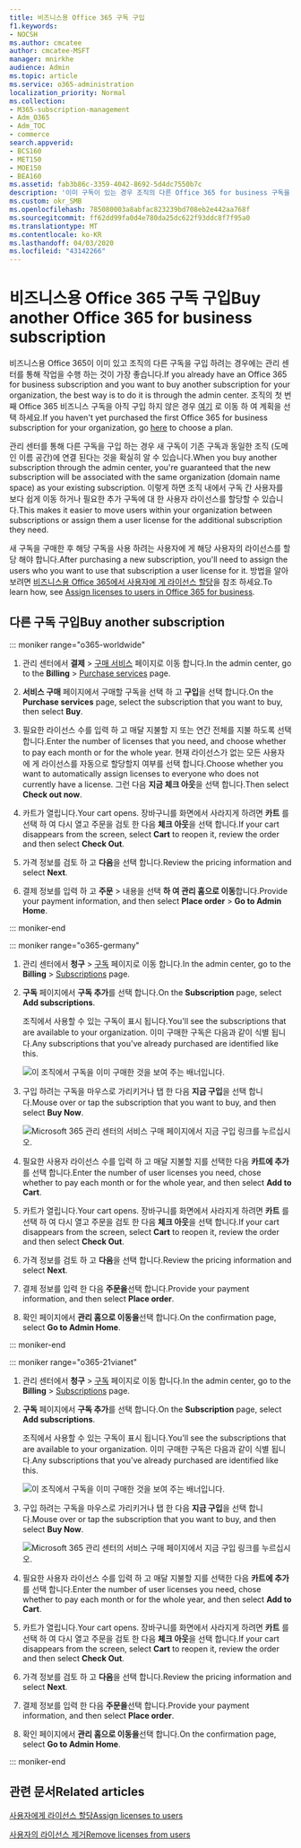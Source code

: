```yaml
---
title: 비즈니스용 Office 365 구독 구입
f1.keywords:
- NOCSH
ms.author: cmcatee
author: cmcatee-MSFT
manager: mnirkhe
audience: Admin
ms.topic: article
ms.service: o365-administration
localization_priority: Normal
ms.collection:
- M365-subscription-management
- Adm_O365
- Adm_TOC
- commerce
search.appverid:
- BCS160
- MET150
- MOE150
- BEA160
ms.assetid: fab3b86c-3359-4042-8692-5d4dc7550b7c
description: '이미 구독이 있는 경우 조직의 다른 Office 365 for business 구독을 구입 하는 방법을 알아봅니다. '
ms.custom: okr_SMB
ms.openlocfilehash: 785080003a8abfac823239bd708eb2e442aa768f
ms.sourcegitcommit: ff62dd99fa0d4e780da25dc622f93ddc8f7f95a0
ms.translationtype: MT
ms.contentlocale: ko-KR
ms.lasthandoff: 04/03/2020
ms.locfileid: "43142266"
---
```

# <a name="buy-another-office-365-for-business-subscription"></a><span data-ttu-id="fbe47-103">비즈니스용 Office 365 구독 구입</span><span class="sxs-lookup"><span data-stu-id="fbe47-103">Buy another Office 365 for business subscription</span></span>

<span data-ttu-id="fbe47-104">비즈니스용 Office 365이 이미 있고 조직의 다른 구독을 구입 하려는 경우에는 관리 센터를 통해 작업을 수행 하는 것이 가장 좋습니다.</span><span class="sxs-lookup"><span data-stu-id="fbe47-104">If you already have an Office 365 for business subscription and you want to buy another subscription for your organization, the best way is to do it is through the admin center.</span></span> <span data-ttu-id="fbe47-105">조직의 첫 번째 Office 365 비즈니스 구독을 아직 구입 하지 않은 경우 [여기](https://products.office.com/business/compare-office-365-for-business-plans) 로 이동 하 여 계획을 선택 하세요.</span><span class="sxs-lookup"><span data-stu-id="fbe47-105">If you haven't yet purchased the first Office 365 for business subscription for your organization, go [here](https://products.office.com/business/compare-office-365-for-business-plans) to choose a plan.</span></span>
  
<span data-ttu-id="fbe47-106">관리 센터를 통해 다른 구독을 구입 하는 경우 새 구독이 기존 구독과 동일한 조직 (도메인 이름 공간)에 연결 된다는 것을 확실히 알 수 있습니다.</span><span class="sxs-lookup"><span data-stu-id="fbe47-106">When you buy another subscription through the admin center, you're guaranteed that the new subscription will be associated with the same organization (domain name space) as your existing subscription.</span></span> <span data-ttu-id="fbe47-107">이렇게 하면 조직 내에서 구독 간 사용자를 보다 쉽게 이동 하거나 필요한 추가 구독에 대 한 사용자 라이선스를 할당할 수 있습니다.</span><span class="sxs-lookup"><span data-stu-id="fbe47-107">This makes it easier to move users within your organization between subscriptions or assign them a user license for the additional subscription they need.</span></span>
  
<span data-ttu-id="fbe47-108">새 구독을 구매한 후 해당 구독을 사용 하려는 사용자에 게 해당 사용자의 라이선스를 할당 해야 합니다.</span><span class="sxs-lookup"><span data-stu-id="fbe47-108">After purchasing a new subscription, you'll need to assign the users who you want to use that subscription a user license for it.</span></span> <span data-ttu-id="fbe47-109">방법을 알아보려면 [비즈니스용 Office 365에서 사용자에 게 라이선스 할당](../admin/manage/assign-licenses-to-users.md)을 참조 하세요.</span><span class="sxs-lookup"><span data-stu-id="fbe47-109">To learn how, see [Assign licenses to users in Office 365 for business](../admin/manage/assign-licenses-to-users.md).</span></span>
  
## <a name="buy-another-subscription"></a><span data-ttu-id="fbe47-110">다른 구독 구입</span><span class="sxs-lookup"><span data-stu-id="fbe47-110">Buy another subscription</span></span>

::: moniker range="o365-worldwide"

1. <span data-ttu-id="fbe47-111">관리 센터에서 **결제** \> <a href="https://go.microsoft.com/fwlink/p/?linkid=868433" target="_blank">구매 서비스</a> 페이지로 이동 합니다.</span><span class="sxs-lookup"><span data-stu-id="fbe47-111">In the admin center, go to the **Billing** \> <a href="https://go.microsoft.com/fwlink/p/?linkid=868433" target="_blank">Purchase services</a> page.</span></span>

2. <span data-ttu-id="fbe47-112">**서비스 구매** 페이지에서 구매할 구독을 선택 하 고 **구입**을 선택 합니다.</span><span class="sxs-lookup"><span data-stu-id="fbe47-112">On the **Purchase services** page, select the subscription that you want to buy, then select **Buy**.</span></span>

3. <span data-ttu-id="fbe47-113">필요한 라이선스 수를 입력 하 고 매달 지불할 지 또는 연간 전체를 지불 하도록 선택 합니다.</span><span class="sxs-lookup"><span data-stu-id="fbe47-113">Enter the number of licenses that you need, and choose whether to pay each month or for the whole year.</span></span> <span data-ttu-id="fbe47-114">현재 라이선스가 없는 모든 사용자에 게 라이선스를 자동으로 할당할지 여부를 선택 합니다.</span><span class="sxs-lookup"><span data-stu-id="fbe47-114">Choose whether you want to automatically assign licenses to everyone who does not currently have a license.</span></span> <span data-ttu-id="fbe47-115">그런 다음 **지금 체크 아웃**을 선택 합니다.</span><span class="sxs-lookup"><span data-stu-id="fbe47-115">Then select **Check out now**.</span></span>

4. <span data-ttu-id="fbe47-116">카트가 열립니다.</span><span class="sxs-lookup"><span data-stu-id="fbe47-116">Your cart opens.</span></span> <span data-ttu-id="fbe47-117">장바구니를 화면에서 사라지게 하려면 **카트** 를 선택 하 여 다시 열고 주문을 검토 한 다음 **체크 아웃**을 선택 합니다.</span><span class="sxs-lookup"><span data-stu-id="fbe47-117">If your cart disappears from the screen, select **Cart** to reopen it, review the order and then select **Check Out**.</span></span>

5. <span data-ttu-id="fbe47-118">가격 정보를 검토 하 고 **다음**을 선택 합니다.</span><span class="sxs-lookup"><span data-stu-id="fbe47-118">Review the pricing information and select **Next**.</span></span>

6. <span data-ttu-id="fbe47-119">결제 정보를 입력 하 고 **주문** \> 내용을 선택 **하 여 관리 홈으로 이동**합니다.</span><span class="sxs-lookup"><span data-stu-id="fbe47-119">Provide your payment information, and then select **Place order** \> **Go to Admin Home**.</span></span>

::: moniker-end

::: moniker range="o365-germany"

1. <span data-ttu-id="fbe47-120">관리 센터에서 **청구** \> <a href="https://go.microsoft.com/fwlink/p/?linkid=847745" target="_blank">구독</a> 페이지로 이동 합니다.</span><span class="sxs-lookup"><span data-stu-id="fbe47-120">In the admin center, go to the **Billing** \> <a href="https://go.microsoft.com/fwlink/p/?linkid=847745" target="_blank">Subscriptions</a> page.</span></span>

2. <span data-ttu-id="fbe47-121">**구독** 페이지에서 **구독 추가**를 선택 합니다.</span><span class="sxs-lookup"><span data-stu-id="fbe47-121">On the **Subscription** page, select **Add subscriptions**.</span></span>

    <span data-ttu-id="fbe47-122">조직에서 사용할 수 있는 구독이 표시 됩니다.</span><span class="sxs-lookup"><span data-stu-id="fbe47-122">You'll see the subscriptions that are available to your organization.</span></span> <span data-ttu-id="fbe47-123">이미 구매한 구독은 다음과 같이 식별 됩니다.</span><span class="sxs-lookup"><span data-stu-id="fbe47-123">Any subscriptions that you've already purchased are identified like this.</span></span>

    ![이 조직에서 구독을 이미 구매한 것을 보여 주는 배너입니다.](../media/9e18d31a-24a5-4c64-a71c-fafd4a4feb28.png)
  
3. <span data-ttu-id="fbe47-125">구입 하려는 구독을 마우스로 가리키거나 탭 한 다음 **지금 구입**을 선택 합니다.</span><span class="sxs-lookup"><span data-stu-id="fbe47-125">Mouse over or tap the subscription that you want to buy, and then select **Buy Now**.</span></span>

    ![Microsoft 365 관리 센터의 서비스 구매 페이지에서 지금 구입 링크를 누르십시오.](../media/f344c0a8-c58f-461d-b8e9-cddbb18f8ee8.png)
  
4. <span data-ttu-id="fbe47-127">필요한 사용자 라이선스 수를 입력 하 고 매달 지불할 지를 선택한 다음 **카트에 추가**를 선택 합니다.</span><span class="sxs-lookup"><span data-stu-id="fbe47-127">Enter the number of user licenses you need, chose whether to pay each month or for the whole year, and then select **Add to Cart**.</span></span>

5. <span data-ttu-id="fbe47-128">카트가 열립니다.</span><span class="sxs-lookup"><span data-stu-id="fbe47-128">Your cart opens.</span></span> <span data-ttu-id="fbe47-129">장바구니를 화면에서 사라지게 하려면 **카트** 를 선택 하 여 다시 열고 주문을 검토 한 다음 **체크 아웃**을 선택 합니다.</span><span class="sxs-lookup"><span data-stu-id="fbe47-129">If your cart disappears from the screen, select **Cart** to reopen it, review the order and then select **Check Out**.</span></span>

6. <span data-ttu-id="fbe47-130">가격 정보를 검토 하 고 **다음**을 선택 합니다.</span><span class="sxs-lookup"><span data-stu-id="fbe47-130">Review the pricing information and select **Next**.</span></span>

7. <span data-ttu-id="fbe47-131">결제 정보를 입력 한 다음 **주문을**선택 합니다.</span><span class="sxs-lookup"><span data-stu-id="fbe47-131">Provide your payment information, and then select **Place order**.</span></span>

8. <span data-ttu-id="fbe47-132">확인 페이지에서 **관리 홈으로 이동을**선택 합니다.</span><span class="sxs-lookup"><span data-stu-id="fbe47-132">On the confirmation page, select **Go to Admin Home**.</span></span>

::: moniker-end

::: moniker range="o365-21vianet"

1. <span data-ttu-id="fbe47-133">관리 센터에서 **청구** \> <a href="https://go.microsoft.com/fwlink/p/?linkid=850626" target="_blank">구독</a> 페이지로 이동 합니다.</span><span class="sxs-lookup"><span data-stu-id="fbe47-133">In the admin center, go to the **Billing** \> <a href="https://go.microsoft.com/fwlink/p/?linkid=850626" target="_blank">Subscriptions</a> page.</span></span>

2. <span data-ttu-id="fbe47-134">**구독** 페이지에서 **구독 추가**를 선택 합니다.</span><span class="sxs-lookup"><span data-stu-id="fbe47-134">On the **Subscription** page, select **Add subscriptions**.</span></span>

    <span data-ttu-id="fbe47-135">조직에서 사용할 수 있는 구독이 표시 됩니다.</span><span class="sxs-lookup"><span data-stu-id="fbe47-135">You'll see the subscriptions that are available to your organization.</span></span> <span data-ttu-id="fbe47-136">이미 구매한 구독은 다음과 같이 식별 됩니다.</span><span class="sxs-lookup"><span data-stu-id="fbe47-136">Any subscriptions that you've already purchased are identified like this.</span></span>

    ![이 조직에서 구독을 이미 구매한 것을 보여 주는 배너입니다.](../media/9e18d31a-24a5-4c64-a71c-fafd4a4feb28.png)
  
3. <span data-ttu-id="fbe47-138">구입 하려는 구독을 마우스로 가리키거나 탭 한 다음 **지금 구입**을 선택 합니다.</span><span class="sxs-lookup"><span data-stu-id="fbe47-138">Mouse over or tap the subscription that you want to buy, and then select **Buy Now**.</span></span>

    ![Microsoft 365 관리 센터의 서비스 구매 페이지에서 지금 구입 링크를 누르십시오.](../media/f344c0a8-c58f-461d-b8e9-cddbb18f8ee8.png)
  
4. <span data-ttu-id="fbe47-140">필요한 사용자 라이선스 수를 입력 하 고 매달 지불할 지를 선택한 다음 **카트에 추가**를 선택 합니다.</span><span class="sxs-lookup"><span data-stu-id="fbe47-140">Enter the number of user licenses you need, chose whether to pay each month or for the whole year, and then select **Add to Cart**.</span></span>

5. <span data-ttu-id="fbe47-141">카트가 열립니다.</span><span class="sxs-lookup"><span data-stu-id="fbe47-141">Your cart opens.</span></span> <span data-ttu-id="fbe47-142">장바구니를 화면에서 사라지게 하려면 **카트** 를 선택 하 여 다시 열고 주문을 검토 한 다음 **체크 아웃**을 선택 합니다.</span><span class="sxs-lookup"><span data-stu-id="fbe47-142">If your cart disappears from the screen, select **Cart** to reopen it, review the order and then select **Check Out**.</span></span>

6. <span data-ttu-id="fbe47-143">가격 정보를 검토 하 고 **다음**을 선택 합니다.</span><span class="sxs-lookup"><span data-stu-id="fbe47-143">Review the pricing information and select **Next**.</span></span>

7. <span data-ttu-id="fbe47-144">결제 정보를 입력 한 다음 **주문을**선택 합니다.</span><span class="sxs-lookup"><span data-stu-id="fbe47-144">Provide your payment information, and then select **Place order**.</span></span>

8. <span data-ttu-id="fbe47-145">확인 페이지에서 **관리 홈으로 이동을**선택 합니다.</span><span class="sxs-lookup"><span data-stu-id="fbe47-145">On the confirmation page, select **Go to Admin Home**.</span></span>

::: moniker-end

## <a name="related-articles"></a><span data-ttu-id="fbe47-146">관련 문서</span><span class="sxs-lookup"><span data-stu-id="fbe47-146">Related articles</span></span>

[<span data-ttu-id="fbe47-147">사용자에게 라이선스 할당</span><span class="sxs-lookup"><span data-stu-id="fbe47-147">Assign licenses to users</span></span>](../admin/manage/assign-licenses-to-users.md)
  
[<span data-ttu-id="fbe47-148">사용자의 라이선스 제거</span><span class="sxs-lookup"><span data-stu-id="fbe47-148">Remove licenses from users</span></span>](../admin/manage/remove-licenses-from-users.md)
